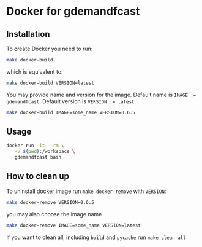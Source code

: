 # Docker for gdemandfcast

## Installation

To create Docker you need to run:

```bash
make docker-build
```

which is equivalent to:

```bash
make docker-build VERSION=latest
```

You may provide name and version for the image.
Default name is `IMAGE := gdemandfcast`.
Default version is `VERSION := latest`.

```bash
make docker-build IMAGE=some_name VERSION=0.6.5
```

## Usage

```bash
docker run -it --rm \
   -v $(pwd):/workspace \
   gdemandfcast bash
```

## How to clean up

To uninstall docker image run `make docker-remove` with `VERSION`:

```bash
make docker-remove VERSION=0.6.5
```

you may also choose the image name

```bash
make docker-remove IMAGE=some_name VERSION=latest
```

If you want to clean all, including `build` and `pycache` run `make clean-all`
